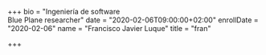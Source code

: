 +++
bio = "Ingeniería de software<br/>Blue Plane researcher"
date = "2020-02-06T09:00:00+02:00"
enrollDate = "2020-02-06"
name = "Francisco Javier Luque"
title = "fran"

+++

